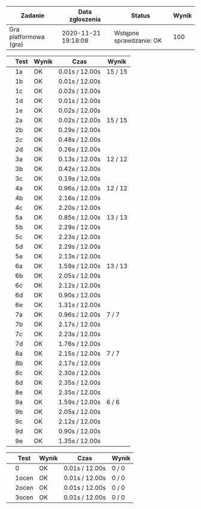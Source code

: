 | Zadanie | Data zgłoszenia | Status | Wynik |
| --- | --- | --- | --- |
| Gra platformowa (gra) | 2020-11-21 19:18:08 |  Wstępne sprawdzanie: OK  |  100  |

|  | Test | Wynik | Czas | Wynik |
| --- | --- | --- | --- | --- |
|  |  1a      |  OK  |  0.01s / 12.00s  |  15 / 15  |
|  |  1b      |  OK  |  0.01s / 12.00s  |
|  |  1c      |  OK  |  0.02s / 12.00s  |
|  |  1d      |  OK  |  0.01s / 12.00s  |
|  |  1e      |  OK  |  0.02s / 12.00s  |
|  |  2a      |  OK  |  0.02s / 12.00s  |  15 / 15  |
|  |  2b      |  OK  |  0.29s / 12.00s  |
|  |  2c      |  OK  |  0.48s / 12.00s  |
|  |  2d      |  OK  |  0.26s / 12.00s  |
|  |  3a      |  OK  |  0.13s / 12.00s  |  12 / 12  |
|  |  3b      |  OK  |  0.42s / 12.00s  |
|  |  3c      |  OK  |  0.19s / 12.00s  |
|  |  4a      |  OK  |  0.96s / 12.00s  |  12 / 12  |
|  |  4b      |  OK  |  2.16s / 12.00s  |
|  |  4c      |  OK  |  2.20s / 12.00s  |
|  |  5a      |  OK  |  0.85s / 12.00s  |  13 / 13  |
|  |  5b      |  OK  |  2.29s / 12.00s  |
|  |  5c      |  OK  |  2.23s / 12.00s  |
|  |  5d      |  OK  |  2.29s / 12.00s  |
|  |  5e      |  OK  |  2.13s / 12.00s  |
|  |  6a      |  OK  |  1.59s / 12.00s  |  13 / 13  |
|  |  6b      |  OK  |  2.05s / 12.00s  |
|  |  6c      |  OK  |  2.12s / 12.00s  |
|  |  6d      |  OK  |  0.90s / 12.00s  |
|  |  6e      |  OK  |  1.31s / 12.00s  |
|  |  7a      |  OK  |  0.96s / 12.00s  |  7 / 7  |
|  |  7b      |  OK  |  2.17s / 12.00s  |
|  |  7c      |  OK  |  2.23s / 12.00s  |
|  |  7d      |  OK  |  1.76s / 12.00s  |
|  |  8a      |  OK  |  2.15s / 12.00s  |  7 / 7  |
|  |  8b      |  OK  |  2.17s / 12.00s  |
|  |  8c      |  OK  |  2.30s / 12.00s  |
|  |  8d      |  OK  |  2.35s / 12.00s  |
|  |  8e      |  OK  |  2.35s / 12.00s  |
|  |  9a      |  OK  |  1.59s / 12.00s  |  6 / 6  |
|  |  9b      |  OK  |  2.05s / 12.00s  |
|  |  9c      |  OK  |  2.12s / 12.00s  |
|  |  9d      |  OK  |  0.90s / 12.00s  |
|  |  9e      |  OK  |  1.35s / 12.00s  |

|  | Test | Wynik | Czas | Wynik |
| --- | --- | --- | --- | --- |
|  |  0      |  OK  |  0.01s / 12.00s  |  0 / 0  |
|  |  1ocen      |  OK  |  0.01s / 12.00s  |  0 / 0  |
|  |  2ocen      |  OK  |  0.01s / 12.00s  |  0 / 0  |
|  |  3ocen      |  OK  |  0.01s / 12.00s  |  0 / 0  |

